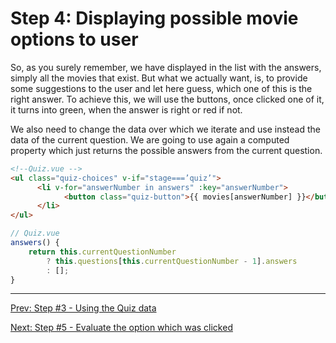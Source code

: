 # Step 4: Displaying possible movie options to user

So, as you surely remember, we have displayed in the list with the answers, simply all the movies that exist.
But what we actually want, is, to provide some suggestions to the user and let here guess, which one of this is the right answer. To achieve this, we will use the buttons, once clicked one of it, it turns into green, when the answer is right or red if not.

We also need to change the data over which we iterate and use instead the data of the  current question. We are going to use again a computed property which just returns the possible answers from the current question.

```html
<!--Quiz.vue -->
<ul class="quiz-choices" v-if="stage===’quiz’">
      <li v-for="answerNumber in answers" :key="answerNumber">
            <button class="quiz-button">{{ movies[answerNumber] }}</button>
      </li>
</ul>
```

```javascript
// Quiz.vue
answers() {
    return this.currentQuestionNumber
        ? this.questions[this.currentQuestionNumber - 1].answers
        : [];
}
```

---
[Prev: Step #3 - Using the Quiz data](step3.md)

[Next: Step #5 - Evaluate the option which was clicked](step5.md)
